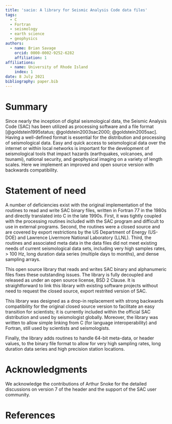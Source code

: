 ```yaml
---
title: 'sacio: A library for Seismic Analysis Code data files'
tags:
  - C
  - Fortran
  - seismology
  - earth science
  - geophysics
authors:
  - name: Brian Savage
    orcid: 0000-0002-9252-6282
    affiliation: 1
affiliations:
  - name: University of Rhode Island
    index: 1
date: 8 July 2021
bibliography: paper.bib
---
```


# Summary

Since nearly the inception of digital seismological data, the Seismic Analysis Code (SAC) has been utilized as processing software and a file format [@goldstein1995status; @goldstein2003sac2000; @goldstein2005sac]. Having a well-defined format is essential for the distribution and processing of seismological data.  Easy and quick access to seismological data over the internet or within local networks is important for the development of seismological tools that impact hazards (earthquakes, volcanoes, and tsunami), national security, and geophysical imaging on a variety of length scales. Here we implement an improved and open source version with backwards compatibility.

# Statement of need

A number of deficiencies exist with the original implementation of the routines to read and write SAC binary files, written in Fortran 77 in the 1980s and directly translated into C in the late 1990s.  First, it was tightly coupled with the processing routines included with the SAC program and difficult to use in external programs.  Second, the routines were a closed source and are covered by export restrictions by the US Department of Energy (US-DOE) and Lawrence Livermore National Laboratory (LLNL). Third, the routines and associated meta data in the data files did not meet existing needs of current seismological data sets, including very high samples rates, > 100 Hz, long duration data series (multiple days to months), and dense sampling arrays.

This open source library that reads and writes SAC binary and alphanumeric files fixes these outstanding issues.  The library is fully decoupled and released as under an open source license, BSD 2 Clause.  It is straightforward to link this library with existing software projects without need to request the closed source, export restrited version of SAC.

This library was designed as a drop-in replacement with strong backwards compatibility for the original closed source version to facilitate an easy transition for scientists; it is currently included within the official SAC distribution and used by seismologist globally. Moreover, the library was written to allow simple linking from C (for language interoperability) and Fortran, still used by scientists and seismologists.

Finally, the library adds routines to handle 64-bit meta-data, or header values, to the binary file format to allow for very high sampling rates, long duration data series and high precision station locations. 

# Acknowledgments

We acknowledge the contributions of Arthur Snoke for the detailed discussions on version 7 of the header and the support of the SAC user community.

# References
